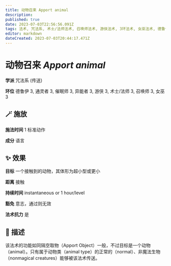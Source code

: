 ```yaml
---
title: 动物召来 Apport animal
description: 
published: true
date: 2023-07-03T22:56:56.091Z
tags: 法术, 咒法系, 术士/法师法术, 召唤师法术, 游侠法术, 3环法术, 女巫法术, 德鲁伊法术, 异能者法术, 催眠师法术, 通灵者法术, 传送
editor: markdown
dateCreated: 2023-07-03T20:44:17.471Z
---
```


# **动物召来** *Apport animal*

**学派** 咒法系 (传送) 

**环位** 德鲁伊 3, 通灵者 3, 催眠师 3, 异能者 3, 游侠 3, 术士/法师 3, 召唤师 3, 女巫 3

## 🪄 施放

**施法时间** 1 标准动作

**成分** 语言

## ✨ 效果 

**目标** 一个接触到的动物，其体形为超小型或更小 

**距离** 接触  

**持续时间** instantaneous or 1 hour/level 

**豁免** 意志，通过则无效

**法术抗力** 是

## 📖 描述

该法术的功能如同隔空取物（Apport Object）一般，不过目标是一个动物（animal）。只有属于动物类（animal type）的正常的（normal）、非魔法生物（nonmagical creatures）能够被该法术传送。
    